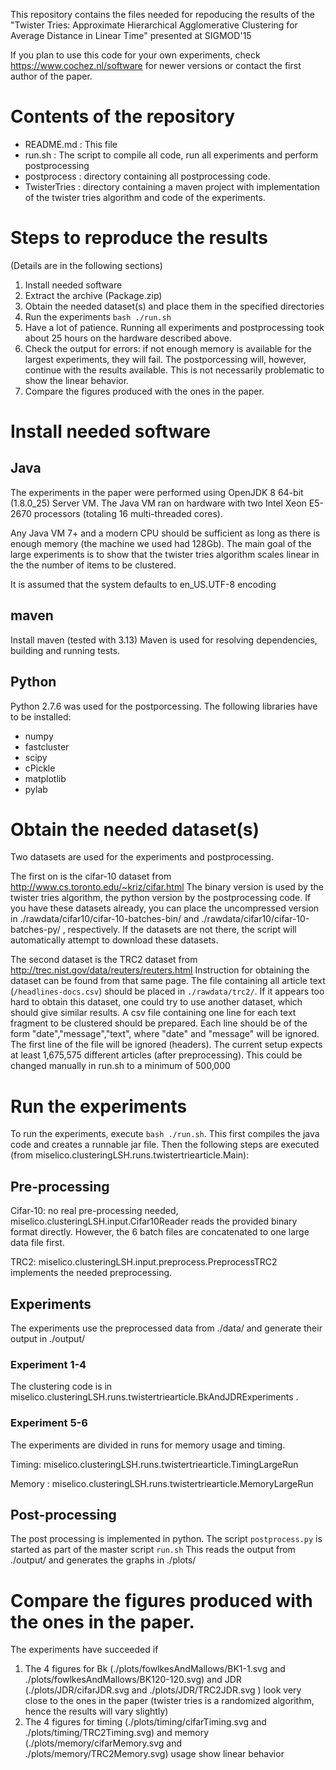 This repository contains the files needed for repoducing the results of the 
"Twister Tries: Approximate Hierarchical Agglomerative Clustering for Average Distance in Linear Time"
presented at SIGMOD'15

If you plan to use this code for your own experiments, check https://www.cochez.nl/software for newer versions or contact the first author of the paper.

Contents of the repository
=======================
* README.md : This file
* run.sh : The script to compile all code, run all experiments and perform postprocessing
* postprocess : directory containing all postprocessing code.
* TwisterTries : directory containing a maven project with implementation of the twister tries algorithm and code of the experiments.

Steps to reproduce the results
===============================
(Details are in the following sections)
1. Install needed software
2. Extract the archive (Package.zip)
3. Obtain the needed dataset(s) and place them in the specified directories
4. Run the experiments `bash ./run.sh`
5. Have a lot of patience. Running all experiments and postprocessing took about 25 hours on the hardware described above.
6. Check the output for errors: if not enough memory is available for the largest experiments, they will fail. 
The postporcessing will, however, continue with the results available. 
This is not necessarily problematic to show the linear behavior.
7. Compare the figures produced with the ones in the paper.


Install needed software
=======================
Java
-----

The experiments in the paper were performed using OpenJDK 8 64-bit (1.8.0_25) Server VM. 
The Java VM ran on hardware with two Intel Xeon E5-2670 processors (totaling 16 multi-threaded cores).

Any Java VM 7+ and a modern CPU should be sufficient as long as there is enough memory (the machine we used had 128Gb).
The main goal of the large experiments is to show that the twister tries algorithm scales linear in the the number of items to be clustered.

It is assumed that the system defaults to en_US.UTF-8 encoding

maven
-----
Install maven (tested with 3.13)
Maven is used for resolving dependencies, building and running tests.

Python
------
Python 2.7.6 was used for the postporcessing. The following libraries have to be installed:
* numpy
* fastcluster
* scipy
* cPickle
* matplotlib
* pylab

Obtain the needed dataset(s)
============================
Two datasets are used for the experiments and postprocessing.

The first on is the cifar-10 dataset from http://www.cs.toronto.edu/~kriz/cifar.html
The binary version is used by the twister tries algorithm, the python version by the postprocessing code.
If you have these datasets already, you can place the uncompressed version in ./rawdata/cifar10/cifar-10-batches-bin/ and ./rawdata/cifar10/cifar-10-batches-py/ , respectively.
If the datasets are not there, the script will automatically attempt to download these datasets.

The second dataset is the TRC2 dataset from http://trec.nist.gov/data/reuters/reuters.html
Instruction for obtaining the dataset can be found from that same page.
The file containing all article text (`/headlines-docs.csv`) should be placed in `./rawdata/trc2/`.
If it appears too hard to obtain this dataset, one could try to use another dataset, which should give similar results.
A csv file containing one line for each text fragment to be clustered should be prepared.
Each line should be of the form "date","message","text", where "date" and "message" will be ignored.
The first line of the file will be ignored (headers).
The current setup expects at least 1,675,575 different articles (after preprocessing). This could be changed manually in run.sh to a minimum of 500,000

Run the experiments 
===================
To run the experiments, execute `bash ./run.sh`. This first compiles the java code and creates a runnable jar file.
Then the following steps are executed (from miselico.clusteringLSH.runs.twistertriearticle.Main):

Pre-processing
--------------
Cifar-10: no real pre-processing needed, miselico.clusteringLSH.input.Cifar10Reader reads the provided binary format directly. 
However, the 6 batch files are concatenated to one large data file first.

TRC2: miselico.clusteringLSH.input.preprocess.PreprocessTRC2 implements the needed preprocessing.

Experiments
------------
The experiments use the preprocessed data from ./data/ and generate their output in ./output/

### Experiment 1-4 ###

The clustering code is in miselico.clusteringLSH.runs.twistertriearticle.BkAndJDRExperiments .

### Experiment 5-6 ###

The experiments are divided in runs for memory usage and timing.
 
Timing: miselico.clusteringLSH.runs.twistertriearticle.TimingLargeRun  

Memory : miselico.clusteringLSH.runs.twistertriearticle.MemoryLargeRun

Post-processing
---------------

The post processing is implemented in python. The script `postprocess.py` is started as part of the master script `run.sh`
This reads the output from ./output/ and generates the graphs in ./plots/

Compare the figures produced with the ones in the paper.
==========================================

The experiments have succeeded if
1. The 4 figures for 
Bk (./plots/fowlkesAndMallows/BK1-1.svg and ./plots/fowlkesAndMallows/BK120-120.svg) and 
JDR (./plots/JDR/cifarJDR.svg and ./plots/JDR/TRC2JDR.svg ) 
look very close to the ones in the paper (twister tries is a randomized algorithm, hence the results will vary slightly)
2. The 4 figures for 
timing (./plots/timing/cifarTiming.svg and ./plots/timing/TRC2Timing.svg) and 
memory (./plots/memory/cifarMemory.svg and ./plots/memory/TRC2Memory.svg)
usage show linear behavior


